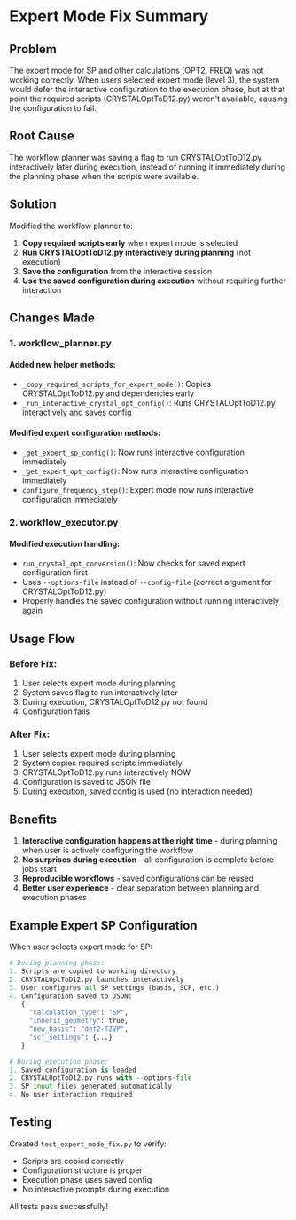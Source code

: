 # Expert Mode Fix Summary

## Problem
The expert mode for SP and other calculations (OPT2, FREQ) was not working correctly. When users selected expert mode (level 3), the system would defer the interactive configuration to the execution phase, but at that point the required scripts (CRYSTALOptToD12.py) weren't available, causing the configuration to fail.

## Root Cause
The workflow planner was saving a flag to run CRYSTALOptToD12.py interactively later during execution, instead of running it immediately during the planning phase when the scripts were available.

## Solution
Modified the workflow planner to:

1. **Copy required scripts early** when expert mode is selected
2. **Run CRYSTALOptToD12.py interactively during planning** (not execution)
3. **Save the configuration** from the interactive session
4. **Use the saved configuration during execution** without requiring further interaction

## Changes Made

### 1. workflow_planner.py

#### Added new helper methods:
- `_copy_required_scripts_for_expert_mode()`: Copies CRYSTALOptToD12.py and dependencies early
- `_run_interactive_crystal_opt_config()`: Runs CRYSTALOptToD12.py interactively and saves config

#### Modified expert configuration methods:
- `_get_expert_sp_config()`: Now runs interactive configuration immediately
- `_get_expert_opt_config()`: Now runs interactive configuration immediately
- `configure_frequency_step()`: Expert mode now runs interactive configuration immediately

### 2. workflow_executor.py

#### Modified execution handling:
- `run_crystal_opt_conversion()`: Now checks for saved expert configuration first
- Uses `--options-file` instead of `--config-file` (correct argument for CRYSTALOptToD12.py)
- Properly handles the saved configuration without running interactively again

## Usage Flow

### Before Fix:
1. User selects expert mode during planning
2. System saves flag to run interactively later
3. During execution, CRYSTALOptToD12.py not found
4. Configuration fails

### After Fix:
1. User selects expert mode during planning
2. System copies required scripts immediately
3. CRYSTALOptToD12.py runs interactively NOW
4. Configuration is saved to JSON file
5. During execution, saved config is used (no interaction needed)

## Benefits

1. **Interactive configuration happens at the right time** - during planning when user is actively configuring the workflow
2. **No surprises during execution** - all configuration is complete before jobs start
3. **Reproducible workflows** - saved configurations can be reused
4. **Better user experience** - clear separation between planning and execution phases

## Example Expert SP Configuration

When user selects expert mode for SP:

```python
# During planning phase:
1. Scripts are copied to working directory
2. CRYSTALOptToD12.py launches interactively
3. User configures all SP settings (basis, SCF, etc.)
4. Configuration saved to JSON:
   {
     "calculation_type": "SP",
     "inherit_geometry": true,
     "new_basis": "def2-TZVP",
     "scf_settings": {...}
   }

# During execution phase:
1. Saved configuration is loaded
2. CRYSTALOptToD12.py runs with --options-file
3. SP input files generated automatically
4. No user interaction required
```

## Testing

Created `test_expert_mode_fix.py` to verify:
- Scripts are copied correctly
- Configuration structure is proper
- Execution phase uses saved config
- No interactive prompts during execution

All tests pass successfully!